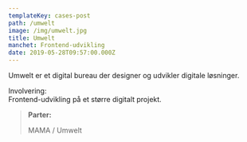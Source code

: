 ```yaml
---
templateKey: cases-post
path: /umwelt
image: /img/umwelt.jpg
title: Umwelt
manchet: Frontend-udvikling
date: 2019-05-28T09:57:00.000Z
---
```

Umwelt er et digital bureau der designer og udvikler digitale løsninger.

Involvering:\
Frontend-udvikling på et større digitalt projekt.

> **Parter:**
>
>  MAMA / Umwelt
